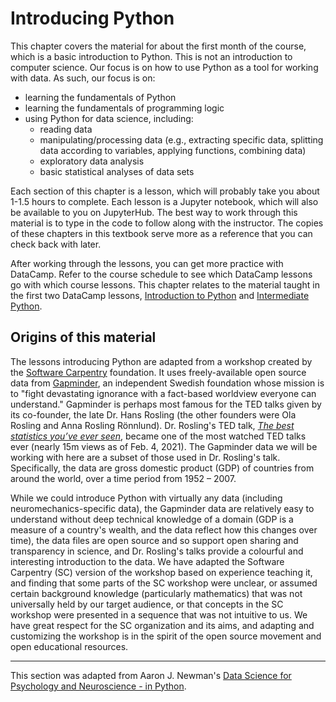 # Introducing Python

This chapter covers the material for about the first month of the course, which is a basic introduction to Python. This is not an introduction to computer science. Our focus is on how to use Python as a tool for working with data. As such, our focus is on:
- learning the fundamentals of Python
- learning the fundamentals of programming logic
- using Python for data science, including:
    - reading data
    - manipulating/processing data (e.g., extracting specific data, splitting data according to variables, applying functions, combining data)
    - exploratory data analysis
    - basic statistical analyses of data sets

Each section of this chapter is a lesson, which will probably take you about 1-1.5 hours to complete. Each lesson is a Jupyter notebook, which will also be available to you on JupyterHub. The best way to work through this material is to type in the code to follow along with the instructor. The copies of these chapters in this textbook serve more as a reference that you can check back with later.

After working through the lessons, you can get more practice with DataCamp. Refer to the course schedule to see which DataCamp lessons go with which course lessons. This chapter relates to the material taught in the first two DataCamp lessons, [Introduction to Python](https://learn.datacamp.com/courses/intro-to-python-for-data-science) and [Intermediate Python](https://learn.datacamp.com/courses/intro-to-python-for-data-science).

## Origins of this material

The lessons introducing Python are adapted from a workshop created by the [Software Carpentry](http://swcarpentry.github.io/python-novice-gapminder/index.html) foundation. It uses freely-available open source data from [Gapminder](https://www.gapminder.org), an independent Swedish foundation whose mission is to "fight devastating ignorance with a fact-based worldview everyone can understand." Gapminder is perhaps most famous for the TED talks given by its co-founder, the late Dr. Hans Rosling (the other founders were Ola Rosling and Anna Rosling Rönnlund). Dr. Rosling's TED talk, [*The best statistics you’ve ever seen*](https://www.ted.com/talks/hans_rosling_the_best_stats_you_ve_ever_seen?language=en), became one of the most watched TED talks ever (nearly 15m views as of Feb. 4, 2021). The Gapminder data we will be working with here are a subset of those used in Dr. Rosling's talk. Specifically, the data are gross domestic product (GDP) of countries from around the world, over a time period from 1952 – 2007.

While we could introduce Python with virtually any data (including neuromechanics-specific data), the Gapminder data are relatively easy to understand without deep technical knowledge of a domain (GDP is a measure of a country's wealth, and the data reflect how this changes over time), the data files are open source and so support open sharing and transparency in science, and Dr. Rosling's talks provide a colourful and interesting introduction to the data. We have adapted the Software Carpentry (SC) version of the workshop based on experience teaching it, and finding that some parts of the SC workshop were unclear, or assumed certain background knowledge (particularly mathematics) that was not universally held by our target audience, or that concepts in the SC workshop were presented in a sequence that was not intuitive to us. We have great respect for the SC organization and its aims, and adapting and customizing the workshop is in the spirit of the open source movement and open educational resources.

---
This section was adapted from Aaron J. Newman's [Data Science for Psychology and Neuroscience - in Python](https://neuraldatascience.io/intro.html).
